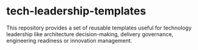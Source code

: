 # tech-leadership-templates
This repository provides a set of reusable templates useful for technology leadership like architecture decision-making, delivery governance, engineering readiness or innovation management.
